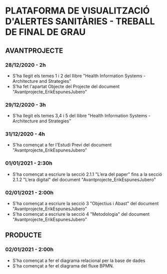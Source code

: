 # PLATAFORMA DE VISUALITZACIÓ D'ALERTES SANITÀRIES - TREBALL DE FINAL DE GRAU
## AVANTPROJECTE
### 28/12/2020 - 2h
 - S'ha llegit els temes 1 i 2 del llibre "Health Information Systems - Architecture and Strategies"
 - S'ha fet l'apartat Objecte del Projecte del document "Avantprojecte_ErikEspunesJubero"

### 29/12/2020 - 3h
 - S'ha llegit els temes 3,4 i 5 del llibre "Health Information Systems - Architecture and Strategies"

### 31/12/2020 - 4h
 - S'ha començat a fer l'Estudi Previ del document "Avantprojecte_ErikEspunesJubero"

### 01/01/2021 - 2:30h
 - S'ha començat a escriure la secció 2.1.1 "L’era del paper" fins a la secció 2.1.2 "L’era digital" del document "Avantprojecte_ErikEspunesJubero"

### 02/01/2021 - 2:00h
- S'ha començat a escriure la secció 3 "Objectius i Abast" del document "Avantprojecte_ErikEspunesJubero"
- S'ha començat a escriure la secció 4 "Metodologia" del document "Avantprojecte_ErikEspunesJubero"



## PRODUCTE

### 02/01/2021 - 2:00h

- S'ha començat a fer el diagrama relacional per la base de dades
- S'ha començat a fer el diagrama del fluxe BPMN.